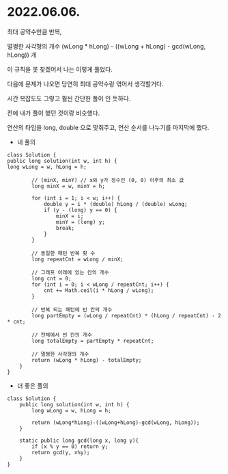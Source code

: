 # 2022.06.06.

최대 공약수만큼 반복,

멀쩡한 사각형의 개수 (wLong * hLong) - ((wLong + hLong) - gcd(wLong, hLong)) 개

이 규칙을 못 찾겠어서 나는 이렇게 풀었다.

다음에 문제가 나오면 당연히 최대 공약수랑 엮어서 생각할거다.

시간 복잡도도 그렇고 훨씬 간단한 풀이 인 듯하다.

전에 내가 풀이 했던 것이랑 비슷했다.

연산의 타입을 long, double 으로 맞춰주고, 연산 순서를 나누기를 마지막에 했다.

* 내 풀의

```
class Solution {
public long solution(int w, int h) {
long wLong = w, hLong = h;

        // (minX, minY) // x와 y가 정수인 (0, 0) 이후의 최소 값
        long minX = w, minY = h;

        for (int i = 1; i < w; i++) {
            double y = i * (double) hLong / (double) wLong;
            if (y - (long) y == 0) {
                minX = i;
                minY = (long) y;
                break;
            }
        }

        // 동일한 패턴 반복 횟 수
        long repeatCnt = wLong / minX;

        // 그래프 아래에 있는 칸의 개수
        long cnt = 0;
        for (int i = 0; i < wLong / repeatCnt; i++) {
            cnt += Math.ceil(i * hLong / wLong);
        }

        // 반복 되는 패턴에 빈 칸의 개수
        long partEmpty = (wLong / repeatCnt) * (hLong / repeatCnt) - 2 * cnt;

        // 전체에서 빈 칸의 개수
        long totalEmpty = partEmpty * repeatCnt;

        // 멀쩡한 사각형의 개수
        return (wLong * hLong) - totalEmpty;
    }
}
```

* 더 좋은 풀의

```
class Solution {
    public long solution(int w, int h) {
        long wLong = w, hLong = h;

        return (wLong*hLong)-((wLong+hLong)-gcd(wLong, hLong));
    }

    static public long gcd(long x, long y){
        if (x % y == 0) return y;
        return gcd(y, x%y);
    }
}
```